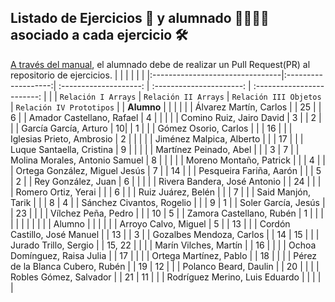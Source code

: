 ## Listado de Ejercicios 📑 y alumnado 🏃‍♂️🏃‍♀️ asociado a cada ejercicio 🛠️

[A través del manual](https://github.com/isaiasfl/EjerciciosDWEC_23_24/blob/main/Como_hacer_Pull_Request.md), el alumnado debe de realizar un Pull Request(PR) al repositorio de ejercicios.
| | | | | |
|:--------------------------------|:-------------------:| :--------------------: | :----------------------: | :------------------------: |
| | `Relación I Arrays` | `Relación II Arrays` | `Relación III Objetos` | `Relación IV Prototipos` |
| **Alumno** | | | | |
| Álvarez Martín, Carlos | | 25 | | 6 |
| Amador Castellano, Rafael | 4 | | | |
| Comino Ruiz, Jairo David | 3 | | 2 | |
| García García, Arturo | 10| | 1 | |
| Gómez Osorio, Carlos | | | 16 | |
| Iglesias Prieto, Ambrosio | 2 | | | |
| Jiménez Malpica, Alberto | | | 17 | |
| Luque Santaella, Cristina | 9 | | | |
| Martínez Peinado, Abel | | | 3 | 7 |
| Molina Morales, Antonio Samuel | 8 | | | |
| Moreno Montaño, Patrick | | | 4 | |
| Ortega González, Miguel Jesús | 7 | | 14 | |
| Pesqueira Fariña, Aarón | | | 5 | 2 |
| Rey González, Juan | 6 | | | |
| Rivera Bandera, José Antonio | | 24 | | |
| Romero Ortiz, Yerai | | | 6 | |
| Ruiz Juárez, Belén | | | 7 | |
| Said Manjón, Tarik | | | 8 | 4 |
| Sánchez Civantos, Rogelio | | | 9 | 1 |
| Soler García, Jesús | | 23 | | |
| Vílchez Peña, Pedro | | | 10 | 5 |
| Zamora Castellano, Rubén | 1 | | | |
| | | | | |
| Alumno | | | | |
| Arroyo Calvo, Miguel | 5 | | 13 | |
| Cordón Castillo, José Manuel | | 13 | | 3 |
| Gozalbes Mendoza, Carlos | | 14 | 15 | |
| Jurado Trillo, Sergio | | 15, 22 | | |
| Marín Vilches, Martín | | 16 | | |
| Ochoa Domínguez, Raisa Julia | | 17 | | |
| Ortega Martínez, Pablo | | 18 | | |
| Pérez de la Blanca Cubero, Rubén | | 19 | 12 | |
| Polanco Beard, Daulin | | 20 | | |
| Robles Gómez, Salvador | | 21 | 11 | |
| Rodríguez Merino, Luis Eduardo | |  | | |
